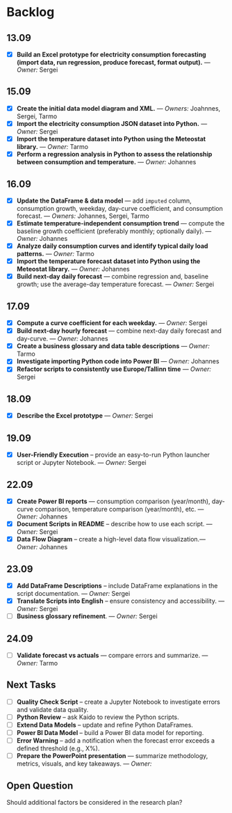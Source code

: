 # Backlog

## 13.09
- [x] **Build an Excel prototype for electricity consumption forecasting (import data, run regression, produce forecast, format output).** — *Owner:* Sergei

## 15.09
- [x] **Create the initial data model diagram and XML.** — *Owners:* Joahnnes, Sergei, Tarmo
- [x] **Import the electricity consumption JSON dataset into Python.** — *Owner:* Sergei
- [x] **Import the temperature dataset into Python using the Meteostat library.** — *Owner:* Tarmo
- [x] **Perform a regression analysis in Python to assess the relationship between consumption and temperature.** — *Owner:* Johannes

## 16.09
- [x] **Update the DataFrame & data model** — add `imputed` column, consumption growth, weekday, day-curve coefficient, and consumption forecast. — *Owners:* Johannes, Sergei, Tarmo
- [x] **Estimate temperature-independent consumption trend** — compute the baseline growth coefficient (preferably monthly; optionally daily). — *Owner:* Johannes
- [x] **Analyze daily consumption curves and identify typical daily load patterns.** — *Owner:* Tarmo
- [x] **Import the temperature forecast dataset into Python using the Meteostat library.** — *Owner:* Johannes
- [x] **Build next-day daily forecast** — combine regression and, baseline growth; use the average-day temperature forecast. — *Owner:* Sergei

## 17.09
- [x] **Compute a curve coefficient for each weekday.** — *Owner:* Sergei
- [x] **Build next-day hourly forecast** — combine next-day daily forecast and day-curve. — *Owner:* Johannes
- [x] **Create a business glossary and data table descriptions** — *Owner:* Tarmo
- [x] **Investigate importing Python code into Power BI** — *Owner:* Johannes
- [x] **Refactor scripts to consistently use Europe/Tallinn time** — *Owner:* Sergei

## 18.09
- [x] **Describe the Excel prototype** — *Owner:* Sergei

## 19.09
- [x] **User-Friendly Execution** – provide an easy-to-run Python launcher script or Jupyter Notebook. — *Owner:* Sergei

## 22.09
- [x] **Create Power BI reports** — consumption comparison (year/month), day-curve comparison, temperature comparison (year/month), etc. — *Owner:* Johannes
- [x] **Document Scripts in README** – describe how to use each script. — *Owner:* Sergei
- [x] **Data Flow Diagram** – create a high-level data flow visualization.— *Owner:* Johannes

## 23.09
- [x] **Add DataFrame Descriptions** – include DataFrame explanations in the script documentation.  — *Owner:* Sergei
- [x] **Translate Scripts into English** – ensure consistency and accessibility.  — *Owner:* Sergei
- [ ] **Business glossary refinement**. — *Owner:* Sergei

## 24.09
- [ ] **Validate forecast vs actuals** — compare errors and summarize. — *Owner:* Tarmo


## Next Tasks  

- [ ] **Quality Check Script** – create a Jupyter Notebook to investigate errors and validate data quality.  
- [ ] **Python Review** – ask Kaido to review the Python scripts.  
- [ ] **Extend Data Models** – update and refine Python DataFrames.  
- [ ] **Power BI Data Model** – build a Power BI data model for reporting.  
- [ ] **Error Warning** – add a notification when the forecast error exceeds a defined threshold (e.g., X%).  
- [ ] **Prepare the PowerPoint presentation** — summarize methodology, metrics, visuals, and key takeaways. — *Owner:*

## Open Question  
Should additional factors be considered in the research plan?  

